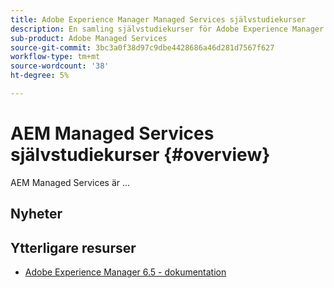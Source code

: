 ```yaml
---
title: Adobe Experience Manager Managed Services självstudiekurser
description: En samling självstudiekurser för Adobe Experience Manager (AEM) Managed Services
sub-product: Adobe Managed Services
source-git-commit: 3bc3a0f38d97c9dbe4428686a46d281d7567f627
workflow-type: tm+mt
source-wordcount: '38'
ht-degree: 5%

---
```


# AEM Managed Services självstudiekurser {#overview}

AEM Managed Services är ...

<div id="whats-new-section">

## Nyheter

</div>

<div id="recs-overview-body-1"></div>
<div id="recs-overview-body-2"></div>
<div id="recs-overview-body-3"></div>
<div id="recs-overview-body-4"></div>
<div id="recs-overview-body-5"></div>
<div id="recs-overview-body-6"></div>

<div id="staff-picks-section">


## Ytterligare resurser

* [Adobe Experience Manager 6.5 - dokumentation](https://experienceleague.adobe.com/docs/experience-manager-65.html)
